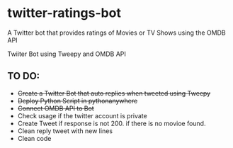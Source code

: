 # twitter-ratings-bot
A Twitter bot that provides ratings of Movies or TV Shows using the OMDB API

Twiiter Bot using Tweepy and OMDB API

## TO DO:
- ~~Create a Twitter Bot that auto replies when tweeted using Tweepy~~
- ~~Deploy Python Script in pythonanywhere~~
- ~~Connect OMDB API to Bot~~
- Check usage if the twitter account is private
- Create Tweet if response is not 200. if there is no movioe found.
- Clean reply tweet with new lines
- Clean code
